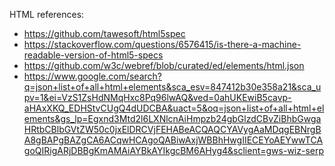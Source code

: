 HTML references:
- https://github.com/tawesoft/html5spec
- https://stackoverflow.com/questions/6576415/is-there-a-machine-readable-version-of-html5-specs
- https://github.com/w3c/webref/blob/curated/ed/elements/html.json
- https://www.google.com/search?q=json+list+of+all+html+elements&sca_esv=847412b30e358a21&sca_upv=1&ei=VzS1ZsHdNMqHxc8Pq96lwAQ&ved=0ahUKEwiB5cavp-aHAxXKQ_EDHStvCUgQ4dUDCBA&uact=5&oq=json+list+of+all+html+elements&gs_lp=Egxnd3Mtd2l6LXNlcnAiHmpzb24gbGlzdCBvZiBhbGwgaHRtbCBlbGVtZW50c0jxElDRCVjFEHABeACQAQCYAVygAaMDqgEBNrgBA8gBAPgBAZgCA6ACqwHCAgoQABiwAxjWBBhHwgIIECEYoAEYwwTCAgoQIRigARjDBBgKmAMAiAYBkAYIkgcBM6AHyg4&sclient=gws-wiz-serp